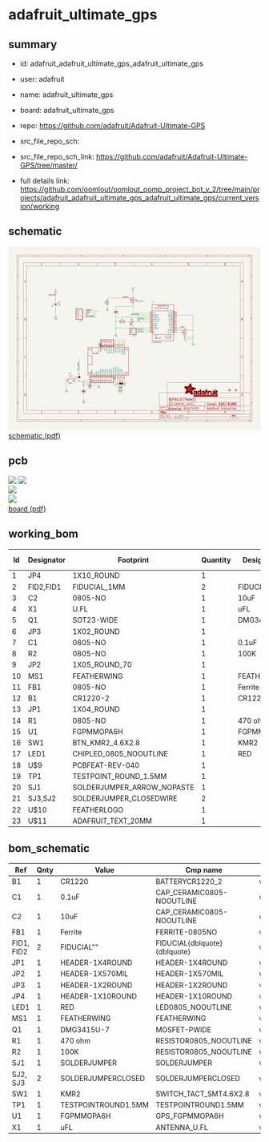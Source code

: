 # adafruit_ultimate_gps
 
## summary 
* id: adafruit_adafruit_ultimate_gps_adafruit_ultimate_gps
* user: adafruit
* name: adafruit_ultimate_gps
* board: adafruit_ultimate_gps
* repo: https://github.com/adafruit/Adafruit-Ultimate-GPS



* src_file_repo_sch: 
* src_file_repo_sch_link: https://github.com/adafruit/Adafruit-Ultimate-GPS/tree/master/
* full details link: https://github.com/oomlout/oomlout_oomp_project_bot_v_2/tree/main/projects/adafruit_adafruit_ultimate_gps_adafruit_ultimate_gps/current_version/working  

## schematic  
![](working_schematic_600.png)  
[schematic (pdf)](working_schematic.pdf) 






















## pcb  
![](working_3d_600.png) 
![](working_3d_front_600.png)  
![](working_3d_back_600.png)  
![](working_600.png)  
[board (pdf)](working.pdf)  

## working_bom
| Id | Designator | Footprint | Quantity | Designation | Supplier and ref |  | None | 
| --- | --- | --- | --- | --- | --- | --- | --- | 
| 1 | JP4 | 1X10_ROUND | 1 |  |  |  | [''] | 
| 2 | FID2,FID1 | FIDUCIAL_1MM | 2 | FIDUCIAL" |  |  | [''] | 
| 3 | C2 | 0805-NO | 1 | 10uF |  |  | [''] | 
| 4 | X1 | U.FL | 1 | uFL |  |  | [''] | 
| 5 | Q1 | SOT23-WIDE | 1 | DMG3415U-7  |  |  | [''] | 
| 6 | JP3 | 1X02_ROUND | 1 |  |  |  | [''] | 
| 7 | C1 | 0805-NO | 1 | 0.1uF |  |  | [''] | 
| 8 | R2 | 0805-NO | 1 | 100K |  |  | [''] | 
| 9 | JP2 | 1X05_ROUND_70 | 1 |  |  |  | [''] | 
| 10 | MS1 | FEATHERWING | 1 | FEATHERWING |  |  | [''] | 
| 11 | FB1 | 0805-NO | 1 | Ferrite |  |  | [''] | 
| 12 | B1 | CR1220-2 | 1 | CR1220 |  |  | [''] | 
| 13 | JP1 | 1X04_ROUND | 1 |  |  |  | [''] | 
| 14 | R1 | 0805-NO | 1 | 470 ohm |  |  | [''] | 
| 15 | U1 | FGPMMOPA6H | 1 | FGPMMOPA6H |  |  | [''] | 
| 16 | SW1 | BTN_KMR2_4.6X2.8 | 1 | KMR2 |  |  | [''] | 
| 17 | LED1 | CHIPLED_0805_NOOUTLINE | 1 | RED |  |  | [''] | 
| 18 | U$9 | PCBFEAT-REV-040 | 1 |  |  |  | [''] | 
| 19 | TP1 | TESTPOINT_ROUND_1.5MM | 1 |  |  |  | [''] | 
| 20 | SJ1 | SOLDERJUMPER_ARROW_NOPASTE | 1 |  |  |  | [''] | 
| 21 | SJ3,SJ2 | SOLDERJUMPER_CLOSEDWIRE | 2 |  |  |  | [''] | 
| 22 | U$10 | FEATHERLOGO | 1 |  |  |  | [''] | 
| 23 | U$11 | ADAFRUIT_TEXT_20MM | 1 |  |  |  | [''] | 


## bom_schematic
| Ref | Qnty | Value | Cmp name | Footprint | Description | Vendor | DNP | 
| --- | --- | --- | --- | --- | --- | --- | --- | 
| B1 | 1 | CR1220 | BATTERYCR1220_2 | working:CR1220-2 |  |  |  | 
| C1 | 1 | 0.1uF | CAP_CERAMIC0805-NOOUTLINE | working:0805-NO |  |  |  | 
| C2 | 1 | 10uF | CAP_CERAMIC0805-NOOUTLINE | working:0805-NO |  |  |  | 
| FB1 | 1 | Ferrite | FERRITE-0805NO | working:0805-NO |  |  |  | 
| FID1, FID2 | 2 | FIDUCIAL"" | FIDUCIAL{dblquote}{dblquote} | working:FIDUCIAL_1MM |  |  |  | 
| JP1 | 1 | HEADER-1X4ROUND | HEADER-1X4ROUND | working:1X04_ROUND |  |  |  | 
| JP2 | 1 | HEADER-1X570MIL | HEADER-1X570MIL | working:1X05_ROUND_70 |  |  |  | 
| JP3 | 1 | HEADER-1X2ROUND | HEADER-1X2ROUND | working:1X02_ROUND |  |  |  | 
| JP4 | 1 | HEADER-1X10ROUND | HEADER-1X10ROUND | working:1X10_ROUND |  |  |  | 
| LED1 | 1 | RED | LED0805_NOOUTLINE | working:CHIPLED_0805_NOOUTLINE |  |  |  | 
| MS1 | 1 | FEATHERWING | FEATHERWING | working:FEATHERWING |  |  |  | 
| Q1 | 1 | DMG3415U-7  | MOSFET-PWIDE | working:SOT23-WIDE |  |  |  | 
| R1 | 1 | 470 ohm | RESISTOR0805_NOOUTLINE | working:0805-NO |  |  |  | 
| R2 | 1 | 100K | RESISTOR0805_NOOUTLINE | working:0805-NO |  |  |  | 
| SJ1 | 1 | SOLDERJUMPER | SOLDERJUMPER | working:SOLDERJUMPER_ARROW_NOPASTE |  |  |  | 
| SJ2, SJ3 | 2 | SOLDERJUMPERCLOSED | SOLDERJUMPERCLOSED | working:SOLDERJUMPER_CLOSEDWIRE |  |  |  | 
| SW1 | 1 | KMR2 | SWITCH_TACT_SMT4.6X2.8 | working:BTN_KMR2_4.6X2.8 |  |  |  | 
| TP1 | 1 | TESTPOINTROUND1.5MM | TESTPOINTROUND1.5MM | working:TESTPOINT_ROUND_1.5MM |  |  |  | 
| U1 | 1 | FGPMMOPA6H | GPS_FGPMMOPA6H | working:FGPMMOPA6H |  |  |  | 
| X1 | 1 | uFL | ANTENNA_U.FL | working:U.FL |  |  |  | 



